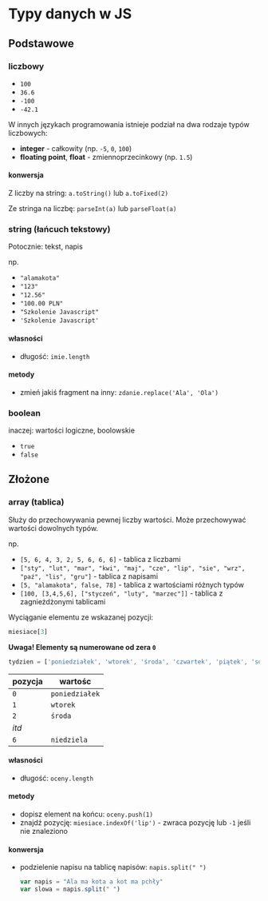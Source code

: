 # Typy danych w JS

## Podstawowe

### liczbowy
* `100`
* `36.6`
* `-100`
* `-42.1`
  
W innych językach programowania istnieje podział na dwa rodzaje typów liczbowych:
- **integer** - całkowity (np. `-5`, `0`, `100`)
- **floating point**, **float** - zmiennoprzecinkowy (np. `1.5`)

#### konwersja
Z liczby na string: `a.toString()` lub `a.toFixed(2)`

Ze stringa na liczbę: `parseInt(a)` lub `parseFloat(a)`

### string (łańcuch tekstowy)
Potocznie: tekst, napis

np.
* `"alamakota"`
* `"123"`
* `"12.56"`
* `"100.00 PLN"`
* `"Szkolenie Javascript"`
* `'Szkolenie Javascript'`

#### własności
- długość: `imie.length`

#### metody
- zmień jakiś fragment na inny: `zdanie.replace('Ala', 'Ola')`


### boolean
inaczej: wartości logiczne, boolowskie

* `true`
* `false`

## Złożone

### array (tablica)

Służy do przechowywania pewnej liczby wartości. Może przechowywać wartości dowolnych typów.

np.
* `[5, 6, 4, 3, 2, 5, 6, 6, 6]`  - tablica z liczbami
* `["sty", "lut", "mar", "kwi", "maj", "cze", "lip", "sie", "wrz", "paź", "lis", "gru"]` - tablica z napisami
* `[5, "alamakota", false, 78]` - tablica z wartościami różnych typów
* `[100, [3,4,5,6], ["styczeń", "luty", "marzec"]]` - tablica z zagnieżdżonymi tablicami

Wyciąganie elementu ze wskazanej pozycji:
```javascript
miesiace[3]
```

**Uwaga! Elementy są numerowane od zera `0`**

```javascript
tydzien = ['poniedziałek', 'wtorek', 'środa', 'czwartek', 'piątek', 'sobota', 'niedziela' ]
```

| pozycja | wartośc       |
|---------|---------------|
| `0`     | `poniedziałek`|
| `1`     | `wtorek`      |
| `2`     | `środa`       |
| *itd*   |               |
| `6`     | `niedziela`   |

#### własności
- długość: `oceny.length`

#### metody
- dopisz element na końcu: `oceny.push(1)`
- znajdź pozycję: `miesiace.indexOf('lip')` - zwraca pozycję lub `-1` jeśli nie znaleziono

#### konwersja
- podzielenie napisu na tablicę napisów: `napis.split(" ")`
  ```javascript
  var napis = "Ala ma kota a kot ma pchły"
  var slowa = napis.split(" ")
  ```
